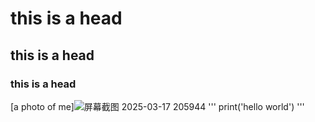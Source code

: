 # this is a head
## this is a head
### this is a head
[a photo of me]![屏幕截图 2025-03-17 205944](https://github.com/user-attachments/assets/4f75e84a-3b66-456f-a3b2-c69e136a8fbb)
'''
print('hello world')
'''
